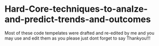 # Hard-Core-techniques-to-analze-and-predict-trends-and-outcomes
Most of these code tempelates were drafted and re-edited by me and you may use and edit them as you please just dont forget to say Thankyou!!!
